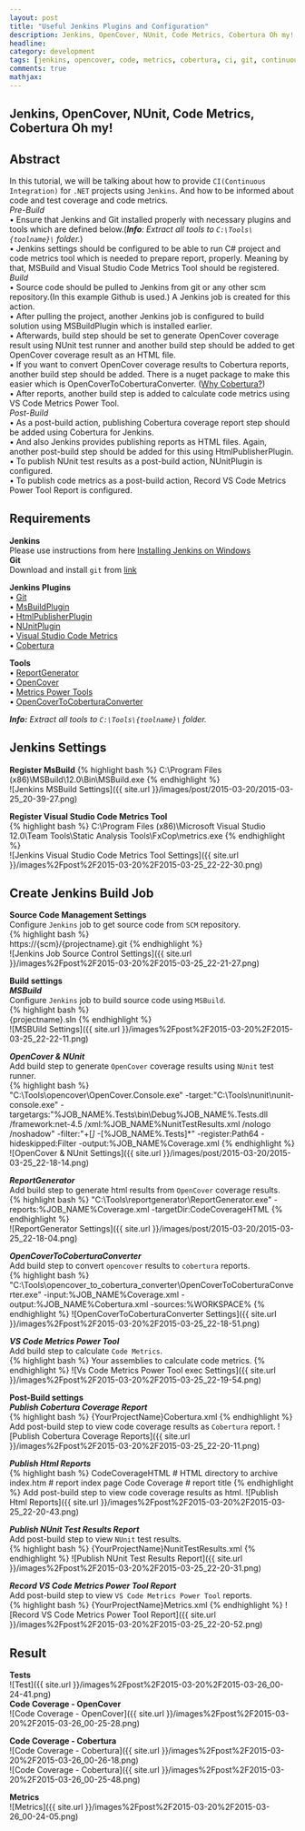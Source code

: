 ```yaml
---
layout: post
title: "Useful Jenkins Plugins and Configuration"
description: Jenkins, OpenCover, NUnit, Code Metrics, Cobertura Oh my!
headline: 
category: development
tags: [jenkins, opencover, code, metrics, cobertura, ci, git, continuous integration]
comments: true
mathjax: 
---
```


## Jenkins, OpenCover, NUnit, Code Metrics, Cobertura Oh my!
Abstract
---------------------------------------------------------  
In this tutorial, we will be talking about how to provide ```CI(Continuous Integration)``` for ```.NET``` projects using ```Jenkins```. And how to be informed about code and test coverage and code metrics.   
_Pre-Build_  
 • Ensure that Jenkins and Git installed properly with necessary plugins and tools which are defined below.(_**Info**: Extract all tools to ``C:\Tools\{toolname}\`` folder._)  
 • Jenkins settings should be configured to be able to run C# project and code metrics tool which is needed to prepare report, properly. Meaning by that, MSBuild and Visual Studio Code Metrics Tool should be registered.   
_Build_   
 • Source code should be pulled to Jenkins from git or any other scm repository.(In this example Github is used.) A Jenkins job is created for this action.  
 • After pulling the project, another Jenkins job is configured to build solution using MSBuildPlugin which is installed earlier.  
 • Afterwards, build step should be set to generate OpenCover coverage result using NUnit test runner and another build step should be added to get OpenCover coverage result as an HTML file.  
 • If you want to convert OpenCover coverage results to Cobertura reports, another build step should be added. There is a nuget package to make this easier which is OpenCoverToCoberturaConverter. ([Why Cobertura?](https://github.com/cobertura/cobertura/wiki/FAQ))    
 • After reports, another build step is added to calculate code metrics using VS Code Metrics Power Tool.  
 _Post-Build_  
 • As a post-build action, publishing Cobertura coverage report step should be added using Cobertura for Jenkins.   
 • And also Jenkins provides publishing reports as HTML files. Again, another post-build step should be added for this using HtmlPublisherPlugin.   
 • To publish NUnit test results as a post-build action, NUnitPlugin is configured.  
 • To publish code metrics as a post-build action, Record VS Code Metrics Power Tool Report is configured.  

Requirements  
---------------------------------------------------------
**Jenkins**  
Please use instructions from here [Installing Jenkins on Windows](https://wiki.jenkins-ci.org/display/JENKINS/Installing+Jenkins)  
**Git**  
Download and install ``git`` from [link](https://msysgit.github.io/)  

**Jenkins Plugins**  
• [Git](https://wiki.jenkins-ci.org/display/JENKINS/Git+Plugin)  
• [MsBuildPlugin](https://wiki.jenkins-ci.org/display/JENKINS/MSBuild+Plugin)  
• [HtmlPublisherPlugin](https://wiki.jenkins-ci.org/display/JENKINS/HTML+Publisher+Plugin)   
• [NUnitPlugin](https://wiki.jenkins-ci.org/display/JENKINS/NUnit+Plugin)    
• [Visual Studio Code Metrics](https://wiki.jenkins-ci.org/display/JENKINS/Visual+Studio+Code+Metrics+Plugin)    
• [Cobertura](https://wiki.jenkins-ci.org/display/JENKINS/Cobertura+Plugin)  

**Tools**  
• [ReportGenerator](https://github.com/danielpalme/ReportGenerator)  
• [OpenCover](https://github.com/OpenCover/opencove)  
• [Metrics Power Tools](http://www.microsoft.com/en-us/download/confirmation.aspx?id=41647)  
• [OpenCoverToCoberturaConverter](http://www.nuget.org/packages/OpenCoverToCoberturaConverter)  

_**Info:** Extract all tools to ``C:\Tools\{toolname}\`` folder._

Jenkins Settings  
---------------------------------------------------------
**Register MsBuild** 
{% highlight bash %}
C:\Program Files (x86)\MSBuild\12.0\Bin\MSBuild.exe
{% endhighlight %}  
![Jenkins MSBuild Settings]({{ site.url }}/images/post/2015-03-20/2015-03-25_20-39-27.png)  

**Register Visual Studio Code Metrics Tool**   
{% highlight bash %}
C:\Program Files (x86)\Microsoft Visual Studio 12.0\Team Tools\Static Analysis Tools\FxCop\metrics.exe
{% endhighlight %}  
![Jenkins Visual Studio Code Metrics Tool Settings]({{ site.url }}/images%2Fpost%2F2015-03-20%2F2015-03-25_22-22-30.png)  

Create Jenkins Build Job  
---------------------------------------------------------
**Source Code Management Settings**  
Configure ``Jenkins`` job to get source code from ``SCM`` repository.  
{% highlight bash %}  
https://{scm}/{projectname}.git
{% endhighlight %}  
![Jenkins Job Source Control Settings]({{ site.url }}/images%2Fpost%2F2015-03-20%2F2015-03-25_22-21-27.png)  

**Build settings**  
_**MSBuild**_  
Configure ``Jenkins`` job to build source code using ``MSBuild``.  
{% highlight bash %}  
{projectname}.sln
{% endhighlight %}  
![MSBUild Settings]({{ site.url }}/images%2Fpost%2F2015-03-20%2F2015-03-25_22-22-11.png)  

_**OpenCover & NUnit**_  
Add build step to generate ``OpenCover`` coverage results using ``NUnit`` test runner.  
{% highlight bash %}  
"C:\Tools\opencover\OpenCover.Console.exe" -target:"C:\Tools\nunit\nunit-console.exe" -targetargs:"%JOB_NAME%.Tests\bin\Debug\%JOB_NAME%.Tests.dll /framework:net-4.5 /xml:%JOB_NAME%NunitTestResults.xml /nologo /noshadow" -filter:"+[*]* -[%JOB_NAME%.Tests]*" -register:Path64 -hideskipped:Filter -output:%JOB_NAME%Coverage.xml
{% endhighlight %}  
![OpenCover & NUnit Settings]({{ site.url }}/images/post/2015-03-20/2015-03-25_22-18-14.png)  

_**ReportGenerator**_  
Add build step to generate html results from ``OpenCover`` coverage results.  
{% highlight bash %}
"C:\Tools\reportgenerator\ReportGenerator.exe" -reports:%JOB_NAME%Coverage.xml -targetDir:CodeCoverageHTML
{% endhighlight %}  
![ReportGenerator Settings]({{ site.url }}/images/post/2015-03-20/2015-03-25_22-18-04.png)  

_**OpenCoverToCoberturaConverter**_  
Add build step to convert ``opencover`` results to ``cobertura`` reports.  
{% highlight bash %}
"C:\Tools\opencover_to_cobertura_converter\OpenCoverToCoberturaConverter.exe" -input:%JOB_NAME%Coverage.xml -output:%JOB_NAME%Cobertura.xml -sources:%WORKSPACE%
{% endhighlight %}
![OpenCoverToCoberturaConverter Settings]({{ site.url }}/images%2Fpost%2F2015-03-20%2F2015-03-25_22-18-51.png) 

_**VS Code Metrics Power Tool**_  
Add build step to calculate ``Code Metrics``.  
{% highlight bash %}
Your assemblies to calculate code metrics.
{% endhighlight %}
![Vs Code Metrics Power Tool exec Settings]({{ site.url }}/images%2Fpost%2F2015-03-20%2F2015-03-25_22-19-54.png)  

**Post-Build settings**  
_**Publish Cobertura Coverage Report**_  
{% highlight bash %}
{YourProjectName}Cobertura.xml
{% endhighlight %}
Add post-build step to view code coverage results as ``Cobertura`` report. 
![Publish Cobertura Coverage Reports]({{ site.url }}/images%2Fpost%2F2015-03-20%2F2015-03-25_22-20-11.png)  

_**Publish Html Reports**_  
{% highlight bash %}
CodeCoverageHTML   # HTML directory to archive
index.htm          # report index page
Code Coverage      # report title
{% endhighlight %}
Add post-build step to view code coverage results as html. 
![Publish Html Reports]({{ site.url }}/images%2Fpost%2F2015-03-20%2F2015-03-25_22-20-43.png)  

_**Publish NUnit Test Results Report**_  
Add post-build step to view ``NUnit`` test results.  
{% highlight bash %}
{YourProjectName}NunitTestResults.xml
{% endhighlight %}
![Publish NUnit Test Results Report]({{ site.url }}/images%2Fpost%2F2015-03-20%2F2015-03-25_22-20-31.png)  

_**Record VS Code Metrics Power Tool Report**_  
Add post-build step to view  ``VS Code Metrics Power Tool`` reports.  
{% highlight bash %}
{YourProjectName}Metrics.xml
{% endhighlight %}
![Record VS Code Metrics Power Tool Report]({{ site.url }}/images%2Fpost%2F2015-03-20%2F2015-03-25_22-20-52.png)

Result
---------------------------------------------------------
**Tests**  
![Test]({{ site.url }}/images%2Fpost%2F2015-03-20%2F2015-03-26_00-24-41.png)  
**Code Coverage - OpenCover**  
![Code Coverage - OpenCover]({{ site.url }}/images%2Fpost%2F2015-03-20%2F2015-03-26_00-25-28.png)  

**Code Coverage - Cobertura**  
![Code Coverage - Cobertura]({{ site.url }}/images%2Fpost%2F2015-03-20%2F2015-03-26_00-26-18.png)  
![Code Coverage - Cobertura]({{ site.url }}/images%2Fpost%2F2015-03-20%2F2015-03-26_00-25-48.png)  

**Metrics**  
![Metrics]({{ site.url }}/images%2Fpost%2F2015-03-20%2F2015-03-26_00-24-05.png) 
